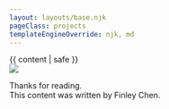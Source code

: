 ```yaml
---
layout: layouts/base.njk
pageClass: projects
templateEngineOverride: njk, md
---
```


<article>
  {{ content | safe }}
  <div class="footnote">
    <img src="/images/profile-image-min.png" />
    <p>
      Thanks for reading.
      <br>
      This content was written by Finley Chen.
    </p>
  </div>
</article>
